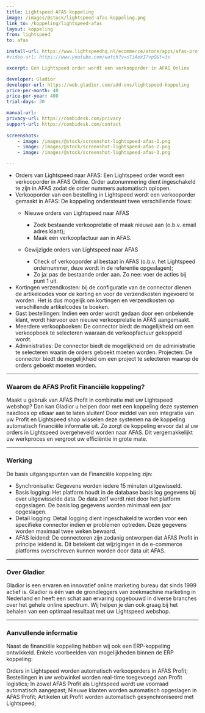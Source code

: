 ```yaml
---
title: Lightspeed AFAS koppeling
image: /images/@stock/lightspeed-afas-koppeling.png
link_to: /koppeling/lightspeed-afas
layout: koppeling
from: lightspeed
to: afas

install-url: https://www.lightspeedhq.nl/ecommerce/store/apps/afas-profit-financieel/
#video-url: https://www.youtube.com/watch?v=sTiAexI7vpQ&t=3s

excerpt: Een Lightspeed order wordt een verkooporder in AFAS Online  

developer: Gladior  
developer-url: https://web.gladior.com/add-ons/lightspeed-koppeling
price-per-month: 40
price-per-year: 400
trial-days: 30

manual-url: 
privacy-url: https://combidesk.com/privacy
support-url: https://combidesk.com/contact
      
screenshots:
    - image: /images/@stock/screenshot-lightspeed-afas-1.png
    - image: /images/@stock/screenshot-lightspeed-afas-2.png
    - image: /images/@stock/screenshot-lightspeed-afas-3.png

---
```


* Orders van Lightspeed naar AFAS: Een Lightspeed order wordt een verkooporder in AFAS Online. Order autonummering dient ingeschakeld te zijn in AFAS zodat de order nummers automatisch oplopen.
* Verkooporder van een bestelling in Lightspeed wordt een verkooporder gemaakt in AFAS: De koppeling ondersteunt twee verschillende flows:
  * Nieuwe orders van Lightspeed naar AFAS
      - Zoek bestaande verkooprelatie of maak nieuwe aan (o.b.v. email adres klant);
      - Maak een verkoopfactuur aan in AFAS.

  * Gewijzigde orders van Lightspeed naar AFAS
      - Check of verkooporder al bestaat in AFAS (o.b.v. het Lightspeed ordernummer, 
      deze wordt in de referentie opgeslagen);
      - Zo ja: pas de bestaande order aan. Zo nee: voer de acties bij punt 1 uit.
* Kortingen verzendkosten: bij de configuratie van de connector dienen de artikelcodes voor de korting en voor de verzendkosten ingevoerd te worden. Het is dus mogelijk om kortingen en verzendkosten op verschillende artikelcodes te boeken.
* Gast bestellingen: Indien een order wordt gedaan door een onbekende klant, wordt hiervoor een nieuwe verkooprelatie in AFAS aangemaakt.
* Meerdere verkoopboeken: De connector biedt de mogelijkheid om een verkoopboek te selecteren waaraan de verkoopfactuur gekoppeld wordt.
* Administraties: De connector biedt de mogelijkheid om de administratie te selecteren waarin de orders geboekt moeten worden.
Projecten: De connector biedt de mogelijkheid om een project te selecteren waarop de orders geboekt moeten worden.

---

### Waarom de AFAS Profit Financiële koppeling?
Maakt u gebruik van AFAS Profit in combinatie met uw Lightspeed webshop? Dan kan Gladior u helpen door met een koppeling deze systemen naadloos op elkaar aan te laten sluiten! Door middel van een integratie van uw Profit en Lightspeed shop wisselen deze systemen na de koppeling automatisch financiële informatie uit. Zo zorgt de koppeling ervoor dat al uw orders in Lightspeed overgeheveld worden naar AFAS. Dit vergemakkelijkt uw werkproces en vergroot uw efficiëntie in grote mate.

---

### Werking
De basis uitgangspunten van de Financiële koppeling zijn:

* Synchronisatie: Gegevens worden iedere 15 minuten uitgewisseld.
* Basis logging: Het platform houdt in de database basis log gegevens bij over uitgewisselde data. De data zelf wordt niet door het platform opgeslagen. De basis log gegevens worden minimaal een jaar opgeslagen.
* Detail logging: Detail logging dient ingeschakeld te worden voor een specifieke connector indien er problemen optreden. Deze gegevens worden maximaal twee weken bewaard.
* AFAS leidend: De connectoren zijn zodanig ontworpen dat AFAS Profit in principe leidend is. Dit betekent dat wijzigingen in de e-commerce platforms overschreven kunnen worden door data uit AFAS.

---

### Over Gladior
Gladior is een ervaren en innovatief online marketing bureau dat sinds 1999 actief is. Gladior is één van de grondleggers van zoekmachine marketing in Nederland en heeft een schat aan ervaring opgebouwd in diverse branches over het gehele online spectrum. Wij helpen je dan ook graag bij het behalen van een optimaal resultaat met uw Lightspeed webshop.

---

### Aanvullende informatie
Naast de financiële koppeling hebben wij ook een ERP-koppeling ontwikkeld. Enkele voorbeelden van mogelijkheden binnen de ERP koppeling:

Orders in Lightspeed worden automatisch verkooporders in AFAS Profit;
Bestellingen in uw webwinkel worden real-time toegevoegd aan Profit logistics;
In zowel AFAS Profit als Lightspeed wordt uw voorraad automatisch aangepast;
Nieuwe klanten worden automatisch opgeslagen in AFAS Profit;
Artikelen uit Profit worden automatisch gesynchroniseerd met Lightspeed;
